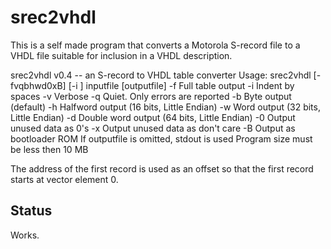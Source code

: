 # srec2vhdl

This is a self made program that converts a Motorola S-record file
to a VHDL file suitable for inclusion in a VHDL description.

srec2vhdl v0.4 -- an S-record to VHDL table converter
Usage: srec2vhdl [-fvqbhwd0xB] [-i <arg>] inputfile [outputfile]
   -f        Full table output
   -i <arg>  Indent by <arg> spaces
   -v        Verbose
   -q        Quiet. Only errors are reported
   -b        Byte output (default)
   -h        Halfword output (16 bits, Little Endian)
   -w        Word output (32 bits, Little Endian)
   -d        Double word output (64 bits, Little Endian)
   -0        Output unused data as 0's
   -x        Output unused data as don't care
   -B        Output as bootloader ROM
If outputfile is omitted, stdout is used
Program size must be less then 10 MB

The address of the first record is used as an offset
so that the first record starts at vector element 0.

## Status

Works.
